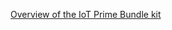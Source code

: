 [Overview of the IoT Prime Bundle kit](https://docs.arduino.cc/retired/getting-started-guides/IoT%20Prime%20-%20Experiment%2001)